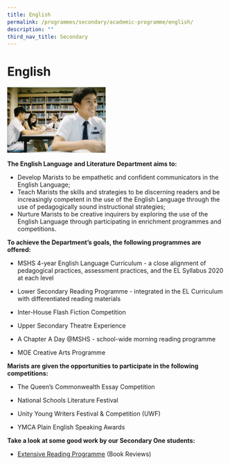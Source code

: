 ```yaml
---
title: English
permalink: /programmes/secondary/academic-programme/english/
description: ""
third_nav_title: Secondary
---
```

# English

<img src="/images/Academic%20Programme/Secondary/english_v1.png" style="width:45%">


**The English Language and Literature Department aims to:**

*   Develop Marists to be&nbsp;empathetic and confident communicators in the English Language;&nbsp;
*   Teach Marists the skills and strategies to be discerning readers and be increasingly competent in the use of the English Language through the use of pedagogically sound instructional strategies;&nbsp;&nbsp;
*   Nurture Marists to be creative inquirers by exploring the use of the English Language through participating in enrichment programmes and competitions.&nbsp;

  

**To achieve the Department’s goals, the following programmes are offered:**

*   MSHS 4-year English Language Curriculum - a close alignment of pedagogical practices, assessment practices, and the EL Syllabus 2020 at each level  
    
*   Lower Secondary Reading Programme - integrated in the EL Curriculum with differentiated reading materials  
    
*   Inter-House Flash Fiction Competition  
    
*   Upper Secondary Theatre Experience  
*   A Chapter A Day @MSHS - school-wide morning reading programme
*   MOE Creative Arts Programme
    

  

**Marists are given the opportunities to participate in the following competitions:**  

*   The Queen’s Commonwealth Essay Competition  
    
*   National Schools Literature Festival  
    
*   Unity Young Writers Festival &amp; Competition (UWF)
*   YMCA Plain English Speaking Awards


  

**Take a look at some good work by our Secondary One students:**&nbsp;

*   [Extensive Reading Programme](https://docs.google.com/presentation/d/1XrgeUz9VboNAh2K8FOpxm8jCBfRIXSJWvTL6P1E5f6w/edit?usp=sharing)&nbsp;(Book Reviews)